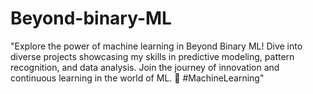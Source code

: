 # Beyond-binary-ML
"Explore the power of machine learning in Beyond Binary ML! Dive into diverse projects showcasing my skills in predictive modeling, pattern recognition, and data analysis. Join the journey of innovation and continuous learning in the world of ML. 🚀 #MachineLearning"

